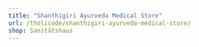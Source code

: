 ```yaml
---
title: "Shanthigiri Ayurveda Medical Store"
url: /tholicode/shanthigiri-ayurveda-medical-store/
shop: Sanitätshaus
---
```

